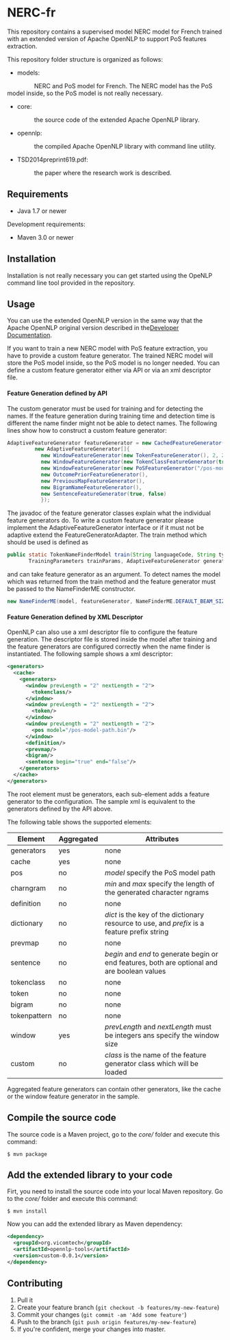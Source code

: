 # NERC-fr

This repository contains a supervised model NERC model for French trained
with an extended version of Apache OpenNLP to support PoS features extraction.

This repository folder structure is organized as follows:

* models:

&nbsp;&nbsp;&nbsp;&nbsp;&nbsp;&nbsp;&nbsp;&nbsp;&nbsp;&nbsp;&nbsp;&nbsp;&nbsp;&nbsp;&nbsp;&nbsp;NERC and PoS model for French. The NERC model has the PoS model inside, so the PoS model is not really necessary.

* core:

&nbsp;&nbsp;&nbsp;&nbsp;&nbsp;&nbsp;&nbsp;&nbsp;&nbsp;&nbsp;&nbsp;&nbsp;&nbsp;&nbsp;&nbsp;&nbsp;the source code of the extended Apache OpenNLP library.

* opennlp:

&nbsp;&nbsp;&nbsp;&nbsp;&nbsp;&nbsp;&nbsp;&nbsp;&nbsp;&nbsp;&nbsp;&nbsp;&nbsp;&nbsp;&nbsp;&nbsp;the compiled Apache OpenNLP library with command line utility.

* TSD2014preprint619.pdf:

&nbsp;&nbsp;&nbsp;&nbsp;&nbsp;&nbsp;&nbsp;&nbsp;&nbsp;&nbsp;&nbsp;&nbsp;&nbsp;&nbsp;&nbsp;&nbsp;the paper where the research work is described.

## Requirements

* Java 1.7 or newer

Development requirements:

* Maven 3.0 or newer

## Installation

Installation is not really necessary you can get started using the OpeNLP command
line tool provided in the repository.

## Usage

You can use the extended OpenNLP version in the same way that the Apache OpenNLP
original version described in the<a href="https://opennlp.apache.org/documentation/1.5.3/manual/opennlp.html">Developer Documentation</a>.

If you want to train a new NERC model with PoS feature extraction, you have to
provide a custom feature generator. The trained NERC model will store the PoS model
inside, so the PoS model is no longer needed. You can define a custom feature generator
either via API or via an xml descriptor file.

#### Feature Generation defined by API

The custom generator must be used for training and for detecting the names.
If the feature generation during training time and detection time is different
the name finder might not be able to detect names. The following lines show
how to construct a custom feature generator:

```java
AdaptiveFeatureGenerator featureGenerator = new CachedFeatureGenerator(
         new AdaptiveFeatureGenerator[]{
           new WindowFeatureGenerator(new TokenFeatureGenerator(), 2, 2),
           new WindowFeatureGenerator(new TokenClassFeatureGenerator(true), 2, 2),
           new WindowFeatureGenerator(new PoSFeatureGenerator("/pos-model-path.bin", TagSet.NONE), 2, 2),
           new OutcomePriorFeatureGenerator(),
           new PreviousMapFeatureGenerator(),
           new BigramNameFeatureGenerator(),
           new SentenceFeatureGenerator(true, false)
           });
```

The javadoc of the feature generator classes explain what the individual
feature generators do. To write a custom feature generator please implement
the AdaptiveFeatureGenerator interface or if it must not be adaptive extend
the FeatureGeneratorAdapter. The train method which should be used is defined as

```java
public static TokenNameFinderModel train(String languageCode, String type, ObjectStream<NameSample> samples, 
       TrainingParameters trainParams, AdaptiveFeatureGenerator generator, final Map<String, Object> resources) throws IOException
```

and can take feature generator as an argument. To detect names the model which
was returned from the train method and the feature generator must be passed to
the NameFinderME constructor.

```java
new NameFinderME(model, featureGenerator, NameFinderME.DEFAULT_BEAM_SIZE);
```

#### Feature Generation defined by XML Descriptor

OpenNLP can also use a xml descriptor file to configure the feature generation.
The descriptor file is stored inside the model after training and the feature
generators are configured correctly when the name finder is instantiated. The
following sample shows a xml descriptor:

```xml
<generators>
  <cache> 
    <generators>
      <window prevLength = "2" nextLength = "2">          
        <tokenclass/>
      </window>
      <window prevLength = "2" nextLength = "2">                
        <token/>
      </window>
      <window prevLength = "2" nextLength = "2">                
        <pos model="/pos-model-path.bin"/>
      </window>
      <definition/>
      <prevmap/>
      <bigram/>
      <sentence begin="true" end="false"/>
    </generators>
  </cache> 
</generators>
```

The root element must be generators, each sub-element adds a feature generator
to the configuration. The sample xml is equivalent to the generators defined by
the API above.

The following table shows the supported elements:


| Element      | Aggregated | Attributes                                                                                    |
| ------------ | ---------- | --------------------------------------------------------------------------------------------- |
| generators   | yes        | none                                                                                          |
| cache        | yes        | none                                                                                          |
| pos          | no         | *model* specify the PoS model path                                                            |
| charngram    | no         | *min* and *max* specify the length of the generated character ngrams                          |
| definition   | no         | none                                                                                          |
| dictionary   | no         | *dict* is the key of the dictionary resource to use, and *prefix* is a feature prefix string  |
| prevmap      | no         | none                                                                                          |
| sentence     | no         | *begin* and *end* to generate begin or end features, both are optional and are boolean values |
| tokenclass   | no         | none                                                                                          |
| token        | no         | none                                                                                          |
| bigram       | no         | none                                                                                          |
| tokenpattern | no         | none                                                                                          |
| window       | yes        | *prevLength* and *nextLength* must be integers ans specify the window size                    |
| custom       | no         | *class* is the name of the feature generator class which will be loaded                       |

Aggregated feature generators can contain other generators, like the cache or the window feature generator in the sample.

## Compile the source code

The source code is a Maven project, go to the *core/* folder and execute this command:

```
$ mvn package
```

## Add the extended library to your code

Firt, you need to install the source code into your local Maven repository. Go to the
*core/* folder and execute this command:

```
$ mvn install
```

Now you can add the extended library as Maven dependency:

```xml
<dependency>
  <groupId>org.vicomtech</groupId>
  <artifactId>opennlp-tools</artifactId>
  <version>custom-0.0.1</version>
</dependency>
```

## Contributing

1. Pull it
2. Create your feature branch (`git checkout -b features/my-new-feature`)
3. Commit your changes (`git commit -am 'Add some feature'`)
4. Push to the branch (`git push origin features/my-new-feature`)
5. If you're confident, merge your changes into master.
